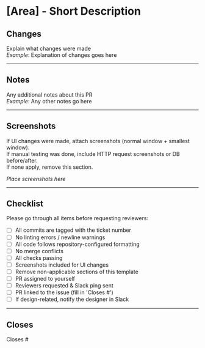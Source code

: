 # [Area] - Short Description

## Changes

Explain what changes were made  
_Example_: Explanation of changes goes here

---

## Notes

Any additional notes about this PR  
_Example_: Any other notes go here

---

## Screenshots

If UI changes were made, attach screenshots (normal window + smallest window).  
If manual testing was done, include HTTP request screenshots or DB before/after.  
If none apply, remove this section.

_Place screenshots here_

---

## Checklist

Please go through all items before requesting reviewers:

- [ ] All commits are tagged with the ticket number
- [ ] No linting errors / newline warnings
- [ ] All code follows repository-configured formatting
- [ ] No merge conflicts
- [ ] All checks passing
- [ ] Screenshots included for UI changes
- [ ] Remove non-applicable sections of this template
- [ ] PR assigned to yourself
- [ ] Reviewers requested & Slack ping sent
- [ ] PR linked to the issue (fill in 'Closes #')
- [ ] If design-related, notify the designer in Slack

---

## Closes

Closes #
